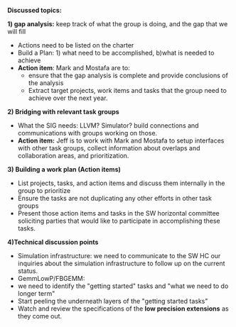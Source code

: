 **Discussed topics:**

**1) gap analysis:** keep track of what the group is doing, and the gap that we will fill

- Actions need to be listed on the charter
- Build a Plan: 1) what need to be accomplished, b)what is needed to achieve
- **Action item**: Mark and Mostafa are to:
  - ensure that the gap analysis is complete and provide conclusions of 
    the analysis
  - Extract target projects, work items and tasks that the group need to achieve 
    over the next year.

**2) Bridging with relevant task groups**

* What the SIG needs: LLVM? Simulator?
  build connections and communications with groups working on those.
* **Action item:** Jeff is to work with Mark and Mostafa to setup interfaces with other task groups, collect 
  information about overlaps and collaboration areas, and prioritization.

**3) Building a work plan (Action items)**

- List projects, tasks, and action items and discuss them internally in the group to prioritize
- Ensure the tasks are not duplicating any other efforts in other task groups
- Present those action items and tasks in the SW horizontal committee soliciting parties that would like to 
participate in accomplishing these tasks.

**4)Technical discussion points**

- Simulation infrastructure: we need to communicate to the SW HC our inquiries about the simulation infrastructure to follow up
on the current status.
- GemmLowP/FBGEMM: 
- we need to identify the "getting started" tasks and "what we need to do longer term"
- Start peeling the underneath layers of the "getting started tasks"
- Watch and review the specifications of the **low precision extensions** as they come out.



